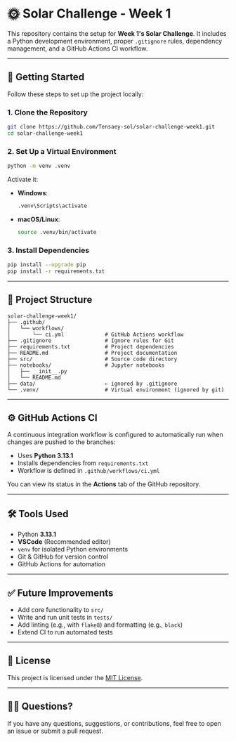 # 🌞 Solar Challenge - Week 1

This repository contains the setup for **Week 1's Solar Challenge**. It includes a Python development environment, proper `.gitignore` rules, dependency management, and a GitHub Actions CI workflow.

---

## 🚀 Getting Started

Follow these steps to set up the project locally:

### 1. Clone the Repository

```bash
git clone https://github.com/Tensaey-sol/solar-challenge-week1.git
cd solar-challenge-week1
```

### 2. Set Up a Virtual Environment

```bash
python -m venv .venv
```

Activate it:

- **Windows**:
  ```bash
  .venv\Scripts\activate
  ```
- **macOS/Linux**:
  ```bash
  source .venv/bin/activate
  ```

### 3. Install Dependencies

```bash
pip install --upgrade pip
pip install -r requirements.txt
```

---

## 🧱 Project Structure

```
solar-challenge-week1/
├── .github/
│   └── workflows/
│       └── ci.yml             # GitHub Actions workflow
├── .gitignore                 # Ignore rules for Git
├── requirements.txt           # Project dependencies
├── README.md                  # Project documentation
├── src/                       # Source code directory
├── notebooks/                 # Jupyter notebooks
│   ├── __init__.py
│   └── README.md
├── data/                      ← ignored by .gitignore
└── .venv/                     # Virtual environment (ignored by git)
```

---

## ⚙️ GitHub Actions CI

A continuous integration workflow is configured to automatically run when changes are pushed to the branches:

- Uses **Python 3.13.1**
- Installs dependencies from `requirements.txt`
- Workflow is defined in `.github/workflows/ci.yml`

You can view its status in the **Actions** tab of the GitHub repository.

---

## 🛠 Tools Used

- Python **3.13.1**
- **VSCode** (Recommended editor)
- `venv` for isolated Python environments
- Git & GitHub for version control
- GitHub Actions for automation

---

## ✅ Future Improvements

- Add core functionality to `src/`
- Write and run unit tests in `tests/`
- Add linting (e.g., with `flake8`) and formatting (e.g., `black`)
- Extend CI to run automated tests

---

## 📄 License

This project is licensed under the [MIT License](LICENSE).

---

## 🙋‍♀️ Questions?

If you have any questions, suggestions, or contributions, feel free to open an issue or submit a pull request.
